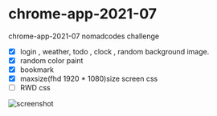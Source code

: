 # chrome-app-2021-07
chrome-app-2021-07 nomadcodes challenge 

- [x] login , weather, todo , clock , random background image.
- [x] random color paint
- [x] bookmark 
- [x] maxsize(fhd 1920 * 1080)size screen css
- [ ] RWD css

![screenshot](https://user-images.githubusercontent.com/71279997/125204072-54d36f00-e2b6-11eb-8ba8-d636c5710940.PNG)
